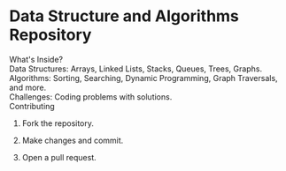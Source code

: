 <h1>Data Structure and Algorithms Repository</h1 
Welcome to the DSA Repository! This repository is designed to help you learn and practice fundamental concepts of Data Structures and Algorithms.

What's Inside? <br>
Data Structures: Arrays, Linked Lists, Stacks, Queues, Trees, Graphs. <br>
Algorithms: Sorting, Searching, Dynamic Programming, Graph Traversals, and more. <br>
Challenges: Coding problems with solutions. <br>
Contributing

1. Fork the repository.

2. Make changes and commit.

3. Open a pull request.
